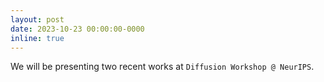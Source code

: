 ```yaml
---
layout: post
date: 2023-10-23 00:00:00-0000
inline: true
---
```


We will be presenting two recent works at `Diffusion Workshop @ NeurIPS`.